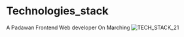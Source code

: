 # Technologies_stack

A Padawan Frontend Web developer On Marching ![TECH_STACK_21](https://user-images.githubusercontent.com/70989528/126242176-822f1c4f-2e66-45b7-94b5-49f4c3f1920a.png)
